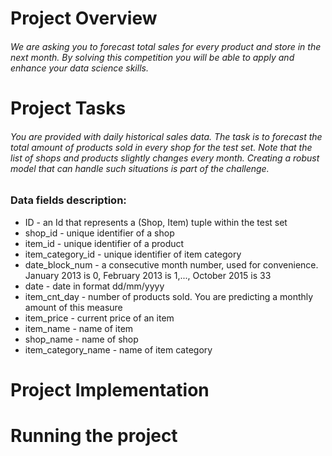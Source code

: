 
# Project Overview


######  We are asking you to forecast total sales for every product and store in the next month. By solving this competition you will be able to apply and enhance your data science skills.
#  Project Tasks
######  You are provided with daily historical sales data. The task is to forecast the total amount of products sold in every shop for the test set. Note that the list of shops and products slightly changes every month. Creating a robust model that can handle such situations is part of the challenge.

###  Data fields description:
* ID - an Id that represents a (Shop, Item) tuple within the test set
* shop_id - unique identifier of a shop
* item_id - unique identifier of a product
* item_category_id - unique identifier of item category
* date_block_num - a consecutive month number, used for convenience. January 2013 is 0, February 2013 is 1,..., October 2015 is 33
* date - date in format dd/mm/yyyy
* item_cnt_day - number of products sold. You are predicting a monthly amount of this measure
* item_price - current price of an item
* item_name - name of item
* shop_name - name of shop
* item_category_name - name of item category


# Project Implementation


# Running the project
